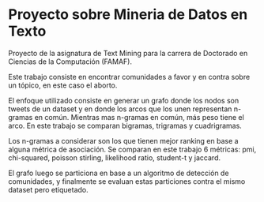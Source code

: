 # Proyecto sobre Mineria de Datos en Texto

Proyecto de la asignatura de Text Mining para la carrera de Doctorado en Ciencias de la Computación (FAMAF).

Este trabajo consiste en encontrar comunidades a favor y en contra sobre un tópico, en este caso el aborto.

El enfoque utilizado consiste en generar un grafo donde los nodos son tweets de un dataset y en donde los arcos que los unen representan n-gramas en común. Mientras mas n-gramas en común, más peso tiene el arco. En este trabajo se comparan bigramas, trigramas y cuadrigramas.

Los n-gramas a considerar son los que tienen mejor ranking en base a alguna métrica de asociación. Se comparan en este trabajo 6 métricas: pmi, chi-squared, poisson stirling, likelihood ratio, student-t y jaccard.

El grafo luego se particiona en base a un algoritmo de detección de comunidades, y finalmente se evaluan estas particiones contra el mismo dataset pero etiquetado.
